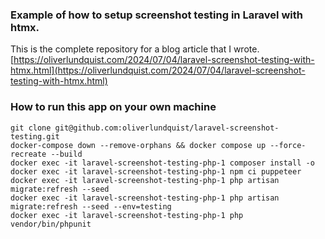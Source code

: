 ### Example of how to setup screenshot testing in Laravel with htmx.
This is the complete repository for a blog article that I wrote.
[https://oliverlundquist.com/2024/07/04/laravel-screenshot-testing-with-htmx.html](https://oliverlundquist.com/2024/07/04/laravel-screenshot-testing-with-htmx.html)

### How to run this app on your own machine
```
git clone git@github.com:oliverlundquist/laravel-screenshot-testing.git
docker-compose down --remove-orphans && docker compose up --force-recreate --build
docker exec -it laravel-screenshot-testing-php-1 composer install -o
docker exec -it laravel-screenshot-testing-php-1 npm ci puppeteer
docker exec -it laravel-screenshot-testing-php-1 php artisan migrate:refresh --seed
docker exec -it laravel-screenshot-testing-php-1 php artisan migrate:refresh --seed --env=testing
docker exec -it laravel-screenshot-testing-php-1 php vendor/bin/phpunit
```
